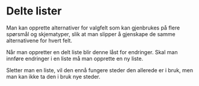 # Delte lister

Man kan opprette alternativer for valgfelt som kan gjenbrukes på flere spørsmål og skjematyper, 
slik at man slipper å gjenskape de samme alternativene for hvert felt.

Når man oppretter en delt liste blir denne låst for endringer. Skal man innføre endringer i en liste må man opprette en ny liste.

Sletter man en liste, vil den ennå fungere steder den allerede er i bruk, men man kan ikke ta den i bruk nye steder.
